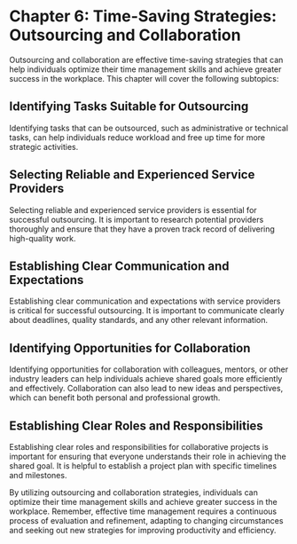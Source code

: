 Chapter 6: Time-Saving Strategies: Outsourcing and Collaboration
================================================================

Outsourcing and collaboration are effective time-saving strategies that can help individuals optimize their time management skills and achieve greater success in the workplace. This chapter will cover the following subtopics:

Identifying Tasks Suitable for Outsourcing
------------------------------------------

Identifying tasks that can be outsourced, such as administrative or technical tasks, can help individuals reduce workload and free up time for more strategic activities.

Selecting Reliable and Experienced Service Providers
----------------------------------------------------

Selecting reliable and experienced service providers is essential for successful outsourcing. It is important to research potential providers thoroughly and ensure that they have a proven track record of delivering high-quality work.

Establishing Clear Communication and Expectations
-------------------------------------------------

Establishing clear communication and expectations with service providers is critical for successful outsourcing. It is important to communicate clearly about deadlines, quality standards, and any other relevant information.

Identifying Opportunities for Collaboration
-------------------------------------------

Identifying opportunities for collaboration with colleagues, mentors, or other industry leaders can help individuals achieve shared goals more efficiently and effectively. Collaboration can also lead to new ideas and perspectives, which can benefit both personal and professional growth.

Establishing Clear Roles and Responsibilities
---------------------------------------------

Establishing clear roles and responsibilities for collaborative projects is important for ensuring that everyone understands their role in achieving the shared goal. It is helpful to establish a project plan with specific timelines and milestones.

By utilizing outsourcing and collaboration strategies, individuals can optimize their time management skills and achieve greater success in the workplace. Remember, effective time management requires a continuous process of evaluation and refinement, adapting to changing circumstances and seeking out new strategies for improving productivity and efficiency.
